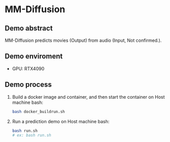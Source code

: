 # MM-Diffusion
## Demo abstract
MM-Diffusion predicts movies (Output) from audio (Input, Not confirmed.).

## Demo enviroment
- GPU: RTX4090

## Demo process
1. Build a docker image and container, and then start the container on Host machine bash:
    ```bash
    bash docker_buildrun.sh
    ```
2. Run a prediction demo on Host machine bash:
    ```bash
    bash run.sh
    # ex: bash run.sh
    ```
